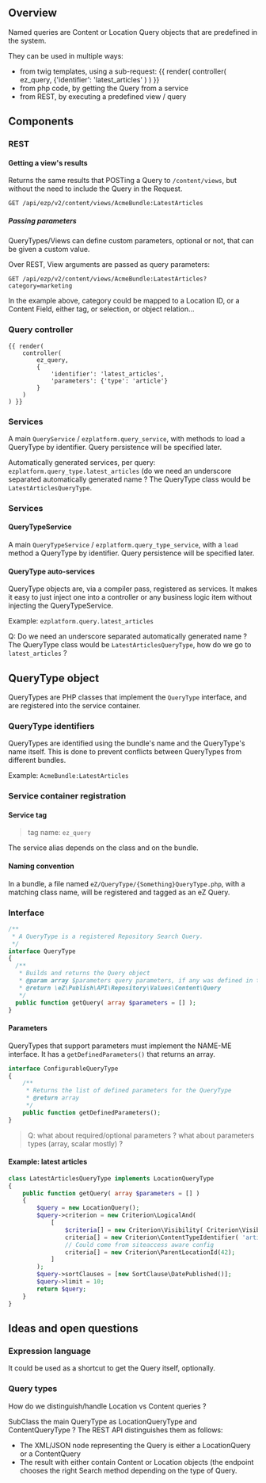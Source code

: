 ## Overview

Named queries are Content or Location Query objects that are predefined in the system.

They can be used in multiple ways:
- from twig templates, using a sub-request: {{ render( controller( ez_query, {'identifier': 'latest_articles' ) ) }}
- from php code, by getting the Query from a service
- from REST, by executing a predefined view / query

## Components

### REST

#### Getting a view's results
Returns the same results that POSTing a Query to `/content/views`,  but without the need to include the Query in the Request.
```
GET /api/ezp/v2/content/views/AcmeBundle:LatestArticles
```

##### Passing parameters
QueryTypes/Views can define custom parameters, optional or not, that can be given a custom value.

Over REST, View arguments are passed as query parameters:
```
GET /api/ezp/v2/content/views/AcmeBundle:LatestArticles?category=marketing
```

In the example above, category could be mapped to a Location ID, or a Content Field, either tag, or selection, or object relation...


### Query controller
```twig
{{ render( 
	controller( 
		ez_query, 
		{
			'identifier': 'latest_articles', 
			'parameters': {'type': 'article'}
		} 
	) 
) }}
```

### Services

A main `QueryService` / `ezplatform.query_service`, with methods to load a QueryType by identifier. Query persistence will be specified later.

Automatically generated services, per query: `ezplatform.query_type.latest_articles`
(do we need an underscore separated automatically generated name ? The QueryType class would be `LatestArticlesQueryType`.

### Services

#### QueryTypeService
A main `QueryTypeService` / `ezplatform.query_type_service`, with a `load` method a QueryType by identifier. Query persistence will be specified later.

#### QueryType auto-services
QueryType objects are, via a compiler pass, registered as services. It makes it easy to just inject one into a controller or any business logic item without injecting the QueryTypeService.

Example: `ezplatform.query.latest_articles`

Q: Do we need an underscore separated automatically generated name ? The QueryType class would be `LatestArticlesQueryType`, how do we go to `latest_articles` ?

## QueryType object

QueryTypes are PHP classes that implement the `QueryType` interface, and are registered into the service container.

### QueryType identifiers
QueryTypes are identified using the bundle's name and the QueryType's name itself. This is done to prevent conflicts between QueryTypes from different bundles.

Example: `AcmeBundle:LatestArticles`

### Service container registration

#### Service tag
> tag name: `ez_query`

The service alias depends on the class and on the bundle.

#### Naming convention
In a bundle, a file named `eZ/QueryType/{Something}QueryType.php`, with a matching class name, will be registered and tagged as an eZ Query.

### Interface
```php
/**
 * A QueryType is a registered Repository Search Query.
 */
interface QueryType
{
  /**
   * Builds and returns the Query object
   * @param array $parameters query parameters, if any was defined in the QueryType
   * @return \eZ\Publish\API\Repository\Values\Content\Query
   */
  public function getQuery( array $parameters = [] );
}
```

#### Parameters
QueryTypes that support parameters must implement the NAME-ME interface. It has a `getDefinedParameters()` that returns an array.

```php
interface ConfigurableQueryType
{
    /**
     * Returns the list of defined parameters for the QueryType
     * @return array
     */
    public function getDefinedParameters();
}
```

> Q: what about required/optional parameters ? what about parameters types (array, scalar mostly) ?

#### Example: latest articles

```php
class LatestArticlesQueryType implements LocationQueryType
{
    public function getQuery( array $parameters = [] )
    {
        $query = new LocationQuery();
        $query->criterion = new Criterion\LogicalAnd(
            [
                $criteria[] = new Criterion\Visibility( Criterion\Visibility::VISIBLE );
                criteria[] = new Criterion\ContentTypeIdentifier( 'article' );
				// Could come from siteaccess aware config
				criteria[] = new Criterion\ParentLocationId(42);
            ]
        );
        $query->sortClauses = [new SortClause\DatePublished()];
        $query->limit = 10;
        return $query;
    }
}
```

## Ideas and open questions

### Expression language
It could be used as a shortcut to get the Query itself, optionally.

### Query types
How do we distinguish/handle Location vs Content queries ?

SubClass the main QueryType as LocationQueryType and ContentQueryType ? The REST API distinguishes them as follows:
- The XML/JSON node representing the Query is either a LocationQuery or a ContentQuery
- The result with either contain Content or Location objects (the endpoint chooses the right Search method depending on the type of Query.
